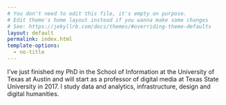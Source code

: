 ```yaml
---
# You don't need to edit this file, it's empty on purpose.
# Edit theme's home layout instead if you wanna make some changes
# See: https://jekyllrb.com/docs/themes/#overriding-theme-defaults
layout: default
permalink: index.html
template-options:
  - no-title
---
```


I've just finished my PhD in the School of Information at the University of Texas at Austin and will start as a professor of digital media at Texas State University in 2017. I study data and analytics, infrastructure, design and digital humanities.
